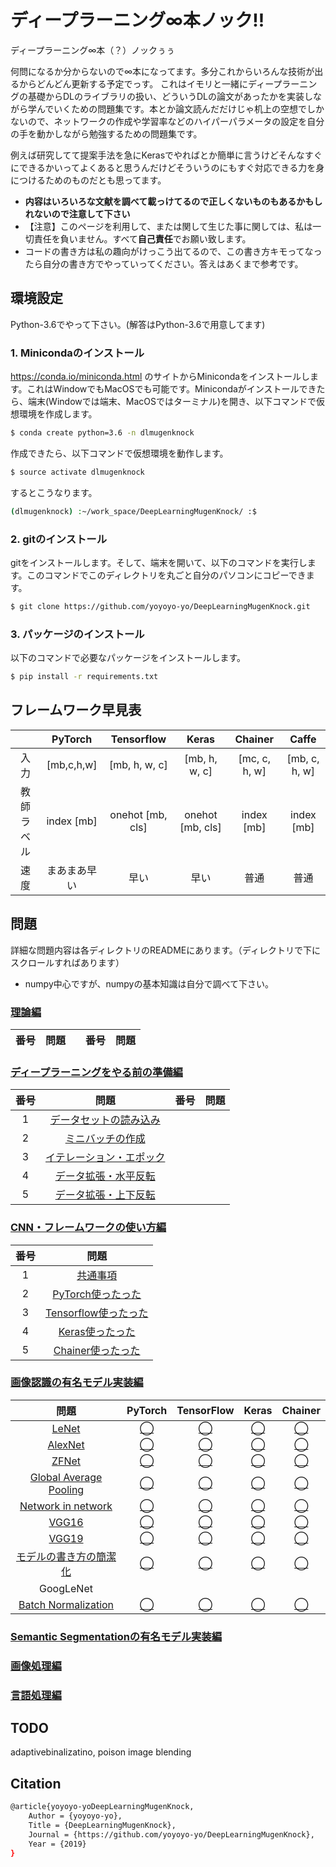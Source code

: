 # ディープラーニング∞本ノック!!


ディープラーニング∞本（？）ノックぅぅ

何問になるか分からないので∞本になってます。多分これからいろんな技術が出るからどんどん更新する予定でっす。
これはイモリと一緒にディープラーニングの基礎からDLのライブラリの扱い、どういうDLの論文があったかを実装しながら学んでいくための問題集です。本とか論文読んだだけじゃ机上の空想でしかないので、ネットワークの作成や学習率などのハイパーパラメータの設定を自分の手を動かしながら勉強するための問題集です。

例えば研究してて提案手法を急にKerasでやればとか簡単に言うけどそんなすぐにできるかいってよくあると思うんだけどそういうのにもすぐ対応できる力を身につけるためのものだとも思ってます。

- **内容はいろいろな文献を調べて載っけてるので正しくないものもあるかもしれないので注意して下さい**
- 【注意】このページを利用して、または関して生じた事に関しては、私は一切責任を負いません。すべて**自己責任**でお願い致します。
- コードの書き方は私の趣向がけっこう出てるので、この書き方キモってなったら自分の書き方でやっていってください。答えはあくまで参考です。

## 環境設定

Python-3.6でやって下さい。(解答はPython-3.6で用意してます)

### 1. Minicondaのインストール

https://conda.io/miniconda.html のサイトからMinicondaをインストールします。これはWindowでもMacOSでも可能です。Minicondaがインストールできたら、端末(Windowでは端末、MacOSではターミナル)を開き、以下コマンドで仮想環境を作成します。

```bash
$ conda create python=3.6 -n dlmugenknock
```

作成できたら、以下コマンドで仮想環境を動作します。

```bash
$ source activate dlmugenknock
```

するとこうなります。

```bash
(dlmugenknock) :~/work_space/DeepLearningMugenKnock/ :$ 
```

### 2. gitのインストール

gitをインストールします。そして、端末を開いて、以下のコマンドを実行します。このコマンドでこのディレクトリを丸ごと自分のパソコンにコピーできます。

```bash
$ git clone https://github.com/yoyoyo-yo/DeepLearningMugenKnock.git
```

### 3. パッケージのインストール

以下のコマンドで必要なパッケージをインストールします。


```bash
$ pip install -r requirements.txt
```

## フレームワーク早見表

| | PyTorch | Tensorflow | Keras | Chainer | Caffe |
|:---:|:---:|:---:|:---:|:---:|:---:|
| 入力 | [mb,c,h,w] | [mb, h, w, c] | [mb, h, w, c] | [mc, c, h, w] | [mb, c, h, w] |
| 教師ラベル | index [mb] | onehot [mb, cls] | onehot [mb, cls] | index [mb] | index [mb] |
| 速度 | まあまあ早い | 早い | 早い | 普通 | 普通 |


## 問題

詳細な問題内容は各ディレクトリのREADMEにあります。（ディレクトリで下にスクロールすればあります）
- numpy中心ですが、numpyの基本知識は自分で調べて下さい。


### [理論編]()

|番号|問題||番号|問題|
|:---:|:---:|:---:|:---:|:---:|


### [ディープラーニングをやる前の準備編](https://github.com/yoyoyo-yo/DeepLearningMugenKnock/tree/master/Question_prepare)

|番号|問題|番号|問題|
|:---:|:---:|:---:|:---:|
| 1 | [データセットの読み込み](https://github.com/yoyoyo-yo/DeepLearningMugenKnock/tree/master/Question_prepare#q2-1-%E5%AD%A6%E7%BF%92%E3%83%87%E3%83%BC%E3%82%BF%E3%82%BB%E3%83%83%E3%83%88%E8%AA%AD%E3%81%BF%E8%BE%BC%E3%81%BF) |
| 2 | [ミニバッチの作成](https://github.com/yoyoyo-yo/DeepLearningMugenKnock/tree/master/Question_prepare#q2-2-%E3%83%9F%E3%83%8B%E3%83%90%E3%83%83%E3%83%81%E4%BD%9C%E6%88%90) |
| 3 | [イテレーション・エポック](https://github.com/yoyoyo-yo/DeepLearningMugenKnock/tree/master/Question_prepare#q2-3-%E3%82%A4%E3%83%86%E3%83%AC%E3%83%BC%E3%82%B7%E3%83%A7%E3%83%B3%E3%81%A8%E3%82%A8%E3%83%9D%E3%83%83%E3%82%AF) |
| 4 | [データ拡張・水平反転](https://github.com/yoyoyo-yo/DeepLearningMugenKnock/tree/master/Question_prepare#q4-%E3%83%87%E3%83%BC%E3%82%BF%E6%8B%A1%E5%BC%B5%E5%B7%A6%E5%8F%B3%E5%8F%8D%E8%BB%A2) |
| 5 | [データ拡張・上下反転](https://github.com/yoyoyo-yo/DeepLearningMugenKnock/tree/master/Question_prepare#q5-%E3%83%87%E3%83%BC%E3%82%BF%E6%8B%A1%E5%BC%B5%E4%B8%8A%E4%B8%8B%E5%8F%8D%E8%BB%A2) |

### [CNN・フレームワークの使い方編](https://github.com/yoyoyo-yo/DeepLearningMugenKnock/tree/master/Question_howto)

|番号|問題|
|:---:|:---:|
| 1 | [共通事項](https://github.com/yoyoyo-yo/DeepLearningMugenKnock/tree/master/Question_howto) |
| 2 | [PyTorch使ったった](https://github.com/yoyoyo-yo/DeepLearningMugenKnock/blob/master/Question_howto/README_pytorch.md) |
| 3 | [Tensorflow使ったった](https://github.com/yoyoyo-yo/DeepLearningMugenKnock/blob/master/Question_howto/README_tensorflow.md) |
| 4 | [Keras使ったった](https://github.com/yoyoyo-yo/DeepLearningMugenKnock/blob/master/Question_howto/README_keras.md) |
| 5 | [Chainer使ったった](https://github.com/yoyoyo-yo/DeepLearningMugenKnock/blob/master/Question_howto/README_chainer.md) |

### [画像認識の有名モデル実装編](https://github.com/yoyoyo-yo/DeepLearningMugenKnock/tree/master/Question_model)

| 問題 |  PyTorch | TensorFlow | Keras | Chainer |
|:---:|:---:|:---:|:---:|:---:|
| [LeNet](https://github.com/yoyoyo-yo/DeepLearningMugenKnock/tree/master/Question_model#q-lenet) | [◯](https://github.com/yoyoyo-yo/DeepLearningMugenKnock/blob/master/Question_model/answers/lenet_pytorch.py) | [◯](https://github.com/yoyoyo-yo/DeepLearningMugenKnock/blob/master/Question_model/answers/lenet_tensorflow_layers.py) | [◯](https://github.com/yoyoyo-yo/DeepLearningMugenKnock/blob/master/Question_model/answers/lenet_keras.py) | [◯](https://github.com/yoyoyo-yo/DeepLearningMugenKnock/blob/master/Question_model/answers/lenet_chainer.py) | 
| [AlexNet](https://github.com/yoyoyo-yo/DeepLearningMugenKnock/tree/master/Question_model#q-alexnet) | [◯](https://github.com/yoyoyo-yo/DeepLearningMugenKnock/blob/master/Question_model/answers/alexnet_pytorch.py) | [◯](https://github.com/yoyoyo-yo/DeepLearningMugenKnock/blob/master/Question_model/answers/alexnet_tensorflow_layers.py) | [◯](https://github.com/yoyoyo-yo/DeepLearningMugenKnock/blob/master/Question_model/answers/alexnet_keras.py) | [◯](https://github.com/yoyoyo-yo/DeepLearningMugenKnock/blob/master/Question_model/answers/alexnet_chainer.py) | 
| [ZFNet](https://github.com/yoyoyo-yo/DeepLearningMugenKnock/tree/master/Question_model#q-zfnet) | [◯](https://github.com/yoyoyo-yo/DeepLearningMugenKnock/blob/master/Question_model/answers/zfnet_pytorch.py) | [◯](https://github.com/yoyoyo-yo/DeepLearningMugenKnock/blob/master/Question_model/answers/zfnet_tensorflow_layers.py) | [◯](https://github.com/yoyoyo-yo/DeepLearningMugenKnock/blob/master/Question_model/answers/zfnet_keras.py) | [◯](https://github.com/yoyoyo-yo/DeepLearningMugenKnock/blob/master/Question_model/answers/zfnet_chainer.py) | 
| [Global Average Pooling](https://github.com/yoyoyo-yo/DeepLearningMugenKnock/tree/master/Question_model#q-zfnet) | [◯](https://github.com/yoyoyo-yo/DeepLearningMugenKnock/blob/master/Question_model/answers/gap_pytorch.py) | [◯](https://github.com/yoyoyo-yo/DeepLearningMugenKnock/blob/master/Question_model/answers/gap_tensorflow_layers.py) | [◯](https://github.com/yoyoyo-yo/DeepLearningMugenKnock/blob/master/Question_model/answers/gap_keras.py) | [◯](https://github.com/yoyoyo-yo/DeepLearningMugenKnock/blob/master/Question_model/answers/gap_chainer.py) | 
| [Network in network](https://github.com/yoyoyo-yo/DeepLearningMugenKnock/tree/master/Question_model#q-network-in-network) | [◯](https://github.com/yoyoyo-yo/DeepLearningMugenKnock/blob/master/Question_model/answers/nin_pytorch.py) | [◯](https://github.com/yoyoyo-yo/DeepLearningMugenKnock/blob/master/Question_model/answers/nin_tensorflow_layers.py) | [◯](https://github.com/yoyoyo-yo/DeepLearningMugenKnock/blob/master/Question_model/answers/nin_keras.py) | [◯](https://github.com/yoyoyo-yo/DeepLearningMugenKnock/blob/master/Question_model/answers/nin_chainer.py) | 
| [VGG16](https://github.com/yoyoyo-yo/DeepLearningMugenKnock/tree/master/Question_model#q-vgg16) | [◯](https://github.com/yoyoyo-yo/DeepLearningMugenKnock/blob/master/Question_model/answers/vgg16_pytorch.py) | [◯](https://github.com/yoyoyo-yo/DeepLearningMugenKnock/blob/master/Question_model/answers/vgg16_tensorflow_layers.py) | [◯](https://github.com/yoyoyo-yo/DeepLearningMugenKnock/blob/master/Question_model/answers/vgg16_keras.py) | [◯](https://github.com/yoyoyo-yo/DeepLearningMugenKnock/blob/master/Question_model/answers/vgg16_chainer.py) | 
| [VGG19](https://github.com/yoyoyo-yo/DeepLearningMugenKnock/tree/master/Question_model#q-vgg19) | [◯](https://github.com/yoyoyo-yo/DeepLearningMugenKnock/blob/master/Question_model/answers/vgg19_pytorch.py) | [◯](https://github.com/yoyoyo-yo/DeepLearningMugenKnock/blob/master/Question_model/answers/vgg19_tensorflow_layers.py) | [◯](https://github.com/yoyoyo-yo/DeepLearningMugenKnock/blob/master/Question_model/answers/vgg19_keras.py) | [◯](https://github.com/yoyoyo-yo/DeepLearningMugenKnock/blob/master/Question_model/answers/vgg19_chainer.py) | 
| [モデルの書き方の簡潔化](https://github.com/yoyoyo-yo/DeepLearningMugenKnock/tree/master/Question_model#q-vgg19) | [◯](https://github.com/yoyoyo-yo/DeepLearningMugenKnock/blob/master/Question_model/answers/easy_pytorch.py) | [◯](https://github.com/yoyoyo-yo/DeepLearningMugenKnock/blob/master/Question_model/answers/easy_tensorflow_layers.py) | [◯](https://github.com/yoyoyo-yo/DeepLearningMugenKnock/blob/master/Question_model/answers/easy_keras.py) | [◯](https://github.com/yoyoyo-yo/DeepLearningMugenKnock/blob/master/Question_model/answers/easy_chainer.py) | 
| GoogLeNet
| [Batch Normalization](https://github.com/yoyoyo-yo/DeepLearningMugenKnock/tree/master/Question_model#q-vgg19) | [◯](https://github.com/yoyoyo-yo/DeepLearningMugenKnock/blob/master/Question_model/answers/bn_pytorch.py) | [◯](https://github.com/yoyoyo-yo/DeepLearningMugenKnock/blob/master/Question_model/answers/bn_tensorflow_layers.py) | [◯](https://github.com/yoyoyo-yo/DeepLearningMugenKnock/blob/master/Question_model/answers/bn_keras.py) | [◯](https://github.com/yoyoyo-yo/DeepLearningMugenKnock/blob/master/Question_model/answers/bn_chainer.py) | 

### [Semantic Segmentationの有名モデル実装編](https://github.com/yoyoyo-yo/DeepLearningMugenKnock/tree/master/Question_semaseg)

### [画像処理編]()

### [言語処理編]()




## TODO

adaptivebinalizatino, poison image blending

## Citation

```bash
@article{yoyoyo-yoDeepLearningMugenKnock,
    Author = {yoyoyo-yo},
    Title = {DeepLearningMugenKnock},
    Journal = {https://github.com/yoyoyo-yo/DeepLearningMugenKnock},
    Year = {2019}
}
```

